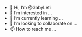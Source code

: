 - 👋 Hi, I’m @GabyLeti
- 👀 I’m interested in ...
- 🌱 I’m currently learning ...
- 💞️ I’m looking to collaborate on ...
- 📫 How to reach me ...

<!---
GabyLeti/GabyLeti is a ✨ special ✨ repository because its `README.md` (this file) appears on your GitHub profile.
You can click the Preview link to take a look at your changes.
--->
